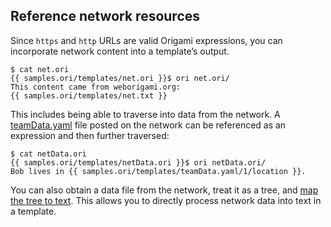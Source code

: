 ## Reference network resources

Since `https` and `http` URLs are valid Origami expressions, you can incorporate network content into a template’s output.

```console
$ cat net.ori
{{ samples.ori/templates/net.ori }}$ ori net.ori/
This content came from weborigami.org:
{{ samples.ori/templates/net.txt }}
```

This includes being able to traverse into data from the network. A [teamData.yaml](samples/templates/teamData.yaml) file posted on the network can be referenced as an expression and then further traversed:

```console
$ cat netData.ori
{{ samples.ori/templates/netData.ori }}$ ori netData.ori/
Bob lives in {{ samples.ori/templates/teamData.yaml/1/location }}.
```

You can also obtain a data file from the network, treat it as a tree, and [map the tree to text](#map-trees-to-text). This allows you to directly process network data into text in a template.
